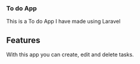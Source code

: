 
### To do App

This is a To do App I have made using Laravel


## Features
With this app you can create, edit and delete tasks. 
